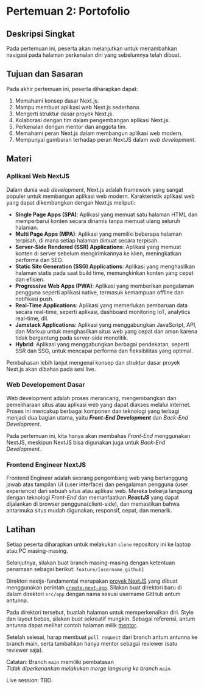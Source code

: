# Pertemuan 2: Portofolio 

## Deskripsi Singkat
Pada pertemuan ini, peserta akan melanjutkan untuk menambahkan navigasi pada halaman perkenalan diri yang sebelumnya telah dibuat. 

## Tujuan dan Sasaran
Pada akhir pertemuan ini, peserta diharapkan dapat:
1. Memahami konsep dasar Next.js.
2. Mampu membuat aplikasi web Next.js sederhana.
3. Mengerti struktur dasar proyek Next.js.
4. Kolaborasi dengan tim dalam pengembangan aplikasi Next.js.
5. Perkenalan dengan mentor dan anggota tim.
6. Memahami peran Next.js dalam membangun aplikasi web modern.
7. Mempunyai gambaran terhadap peran NextJS dalam _web development_.

## Materi

### Aplikasi Web NextJS
Dalam dunia _web development_, Next.js adalah framework yang sangat populer untuk membangun aplikasi web modern. Karakteristik aplikasi web yang dapat dikembangkan dengan Next.js meliputi:
- **Single Page Apps (SPA)**: Aplikasi yang memuat satu halaman HTML dan memperbarui konten secara dinamis tanpa memuat ulang seluruh halaman.
- **Multi Page Apps (MPA)**: Aplikasi yang memiliki beberapa halaman terpisah, di mana setiap halaman dimuat secara terpisah.
- **Server-Side Rendered (SSR) Applications**: Aplikasi yang memuat konten di server sebelum mengirimkannya ke klien, meningkatkan performa dan SEO.
- **Static Site Generation (SSG) Applications**: Aplikasi yang menghasilkan halaman statis pada saat build time, memungkinkan konten yang cepat dan efisien.
- **Progressive Web Apps (PWA)**: Aplikasi yang memberikan pengalaman pengguna seperti aplikasi native, termasuk kemampuan offline dan notifikasi push.
- **Real-Time Applications**: Aplikasi yang memerlukan pembaruan data secara real-time, seperti aplikasi, dashboard monitoring IoT, analytics real-time, dll. 
- **Jamstack Applications**: Aplikasi yang menggabungkan JavaScript, API, dan Markup untuk menghasilkan situs web yang cepat dan aman karena tidak bergantung pada server-side monolitik.
- **Hybrid**: Aplikasi yang menggabungkan berbagai pendekatan, seperti SSR dan SSG, untuk mencapai performa dan fleksibilitas yang optimal.

Pembahasan lebih lanjut mengenai konsep dan struktur dasar proyek Next.js akan dibahas pada sesi live.

### Web Developement Dasar
Web development adalah proses merancang, mengembangkan dan pemeliharaan situs atau aplikasi web yang dapat diakses melalui internet. Proses ini mencakup berbagai komponen dan teknologi yang terbagi menjadi dua bagian utama, yaitu **_Front-End Development_** dan _Back-End Development_. 

Pada pertemuan ini, kita hanya akan membahas _Front-End_ menggunakan NextJS, meskipun NextJS bisa digunakan juga untuk _Back-End Development_.

### Frontend Engineer NextJS
Frontend Engineer adalah seorang pengembang web yang bertanggung jawab atas tampilan UI (user interface) dan pengalaman pengguna (user experience) dari sebuah situs atau aplikasi web. Mereka bekerja langsung dengan teknologi _Front-End_ dan memanfaatkan **_ReactJS_** yang dapat dijalankan di browser pengguna(client-side), dan memastikan bahwa antarmuka situs mudah digunakan, responsif, cepat, dan menarik.


## Latihan

Setiap peserta diharapkan untuk melakukan `clone` repository ini ke laptop atau PC masing-masing.

Selanjutnya, silakan buat branch masing-masing dengan ketentuan penamaan sebagai berikut:
```feature/[username_github]```

Direktori nextjs-fundamental merupakan [proyek NextJS](https://github.com/NextJS-Sandbox-HSI/team25-intro/tree/main/nextjs-fundamental) yang dibuat menggunakan perintah [`create-next-app`](https://nextjs.org/docs/app/api-reference/cli/create-next-app). Silakan buat direktori baru di dalam direktori `src/app` dengan nama sesuai username GitHub antum antunna.

Pada direktori tersebut, buatlah halaman untuk memperkenalkan diri. Style dan layout bebas, silakan buat sekreatif mungkin. Sebagai referensi, antum antunna dapat melihat contoh halaman milik [mentor](https://github.com/NextJS-Sandbox-HSI/team25-intro/tree/main/nextjs-fundamental/src/app/dandyar).

Setelah selesai, harap membuat `pull request` dari branch antum antunna ke branch main, serta tambahkan hanya mentor sebagai reviewer (satu reviewer saja).

Catatan: Branch `main` memiliki pembatasan<br>
_Tidak diperkenankan melakukan merge langsung ke branch `main`._

Live session: TBD.
